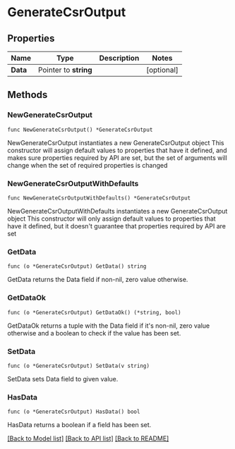 # GenerateCsrOutput

## Properties

Name | Type | Description | Notes
------------ | ------------- | ------------- | -------------
**Data** | Pointer to **string** |  | [optional] 

## Methods

### NewGenerateCsrOutput

`func NewGenerateCsrOutput() *GenerateCsrOutput`

NewGenerateCsrOutput instantiates a new GenerateCsrOutput object
This constructor will assign default values to properties that have it defined,
and makes sure properties required by API are set, but the set of arguments
will change when the set of required properties is changed

### NewGenerateCsrOutputWithDefaults

`func NewGenerateCsrOutputWithDefaults() *GenerateCsrOutput`

NewGenerateCsrOutputWithDefaults instantiates a new GenerateCsrOutput object
This constructor will only assign default values to properties that have it defined,
but it doesn't guarantee that properties required by API are set

### GetData

`func (o *GenerateCsrOutput) GetData() string`

GetData returns the Data field if non-nil, zero value otherwise.

### GetDataOk

`func (o *GenerateCsrOutput) GetDataOk() (*string, bool)`

GetDataOk returns a tuple with the Data field if it's non-nil, zero value otherwise
and a boolean to check if the value has been set.

### SetData

`func (o *GenerateCsrOutput) SetData(v string)`

SetData sets Data field to given value.

### HasData

`func (o *GenerateCsrOutput) HasData() bool`

HasData returns a boolean if a field has been set.


[[Back to Model list]](../README.md#documentation-for-models) [[Back to API list]](../README.md#documentation-for-api-endpoints) [[Back to README]](../README.md)


